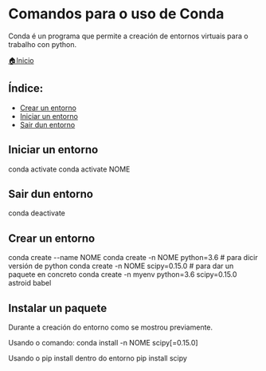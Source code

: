 # Comandos para o uso de Conda
Conda é un programa que permite a creación de entornos virtuais para o trabalho con python.

[🏠Inicio](../README.md)

## Índice:
* [Crear un entorno](conda.md#crear-un-entorno)
* [Iniciar un entorno](conda.md#iniciar-un-entorno)
* [Sair dun entorno](conda.md#sair-dun-entorno)

## Iniciar un entorno
conda activate
conda activate NOME

## Sair dun entorno
conda deactivate

## Crear un entorno
conda create --name NOME
conda create -n NOME python=3.6 	# para dicir versión de python
conda create -n NOME scipy=0.15.0	# para dar un paquete en concreto
conda create -n myenv python=3.6 scipy=0.15.0 astroid babel

## Instalar un paquete
Durante a creación do entorno como se mostrou previamente.

Usando o comando:
conda install -n NOME scipy[=0.15.0]

Usando o pip install dentro do entorno
pip install scipy
